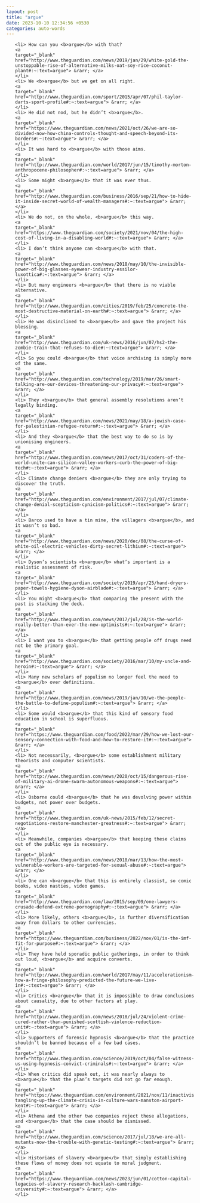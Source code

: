 ```yaml
---
layout: post
title: "argue"
date: 2023-10-10 12:34:56 +0530
categories: auto-words
---
```

<ol>

    <li> How can you <b>argue</b> with that?
    <a 
    target="_blank" 
    href="http://www.theguardian.com/news/2019/jan/29/white-gold-the-unstoppable-rise-of-alternative-milks-oat-soy-rice-coconut-plant#:~:text=argue"> &rarr; </a>
    </li>
    <li> We <b>argue</b> but we get on all right.
    <a 
    target="_blank" 
    href="http://www.theguardian.com/sport/2015/apr/07/phil-taylor-darts-sport-profile#:~:text=argue"> &rarr; </a>
    </li>
    <li> He did not nod, but he didn’t <b>argue</b>.
    <a 
    target="_blank" 
    href="https://www.theguardian.com/news/2021/oct/26/we-are-so-divided-now-how-china-controls-thought-and-speech-beyond-its-borders#:~:text=argue"> &rarr; </a>
    </li>
    <li> It was hard to <b>argue</b> with those aims.
    <a 
    target="_blank" 
    href="http://www.theguardian.com/world/2017/jun/15/timothy-morton-anthropocene-philosopher#:~:text=argue"> &rarr; </a>
    </li>
    <li> Some might <b>argue</b> that it was ever thus.
    <a 
    target="_blank" 
    href="http://www.theguardian.com/business/2016/sep/21/how-to-hide-it-inside-secret-world-of-wealth-managers#:~:text=argue"> &rarr; </a>
    </li>
    <li> We do not, on the whole, <b>argue</b> this way.
    <a 
    target="_blank" 
    href="https://www.theguardian.com/society/2021/nov/04/the-high-cost-of-living-in-a-disabling-world#:~:text=argue"> &rarr; </a>
    </li>
    <li> I don’t think anyone can <b>argue</b> with that.
    <a 
    target="_blank" 
    href="http://www.theguardian.com/news/2018/may/10/the-invisible-power-of-big-glasses-eyewear-industry-essilor-luxottica#:~:text=argue"> &rarr; </a>
    </li>
    <li> But many engineers <b>argue</b> that there is no viable alternative.
    <a 
    target="_blank" 
    href="http://www.theguardian.com/cities/2019/feb/25/concrete-the-most-destructive-material-on-earth#:~:text=argue"> &rarr; </a>
    </li>
    <li> He was disinclined to <b>argue</b> and gave the project his blessing.
    <a 
    target="_blank" 
    href="http://www.theguardian.com/uk-news/2016/jun/07/hs2-the-zombie-train-that-refuses-to-die#:~:text=argue"> &rarr; </a>
    </li>
    <li> So you could <b>argue</b> that voice archiving is simply more of the same.
    <a 
    target="_blank" 
    href="http://www.theguardian.com/technology/2019/mar/26/smart-talking-are-our-devices-threatening-our-privacy#:~:text=argue"> &rarr; </a>
    </li>
    <li> They <b>argue</b> that general assembly resolutions aren’t legally binding.
    <a 
    target="_blank" 
    href="http://www.theguardian.com/news/2021/may/18/a-jewish-case-for-palestinian-refugee-return#:~:text=argue"> &rarr; </a>
    </li>
    <li> And they <b>argue</b> that the best way to do so is by unionising engineers.
    <a 
    target="_blank" 
    href="http://www.theguardian.com/news/2017/oct/31/coders-of-the-world-unite-can-silicon-valley-workers-curb-the-power-of-big-tech#:~:text=argue"> &rarr; </a>
    </li>
    <li> Climate change deniers <b>argue</b> they are only trying to discover the truth.
    <a 
    target="_blank" 
    href="http://www.theguardian.com/environment/2017/jul/07/climate-change-denial-scepticism-cynicism-politics#:~:text=argue"> &rarr; </a>
    </li>
    <li> Barco used to have a tin mine, the villagers <b>argue</b>, and it wasn’t so bad.
    <a 
    target="_blank" 
    href="http://www.theguardian.com/news/2020/dec/08/the-curse-of-white-oil-electric-vehicles-dirty-secret-lithium#:~:text=argue"> &rarr; </a>
    </li>
    <li> Dyson’s scientists <b>argue</b> what’s important is a realistic assessment of risk.
    <a 
    target="_blank" 
    href="http://www.theguardian.com/society/2019/apr/25/hand-dryers-paper-towels-hygiene-dyson-airblade#:~:text=argue"> &rarr; </a>
    </li>
    <li> You might <b>argue</b> that comparing the present with the past is stacking the deck.
    <a 
    target="_blank" 
    href="http://www.theguardian.com/news/2017/jul/28/is-the-world-really-better-than-ever-the-new-optimists#:~:text=argue"> &rarr; </a>
    </li>
    <li> I want you to <b>argue</b> that getting people off drugs need not be the primary goal.
    <a 
    target="_blank" 
    href="http://www.theguardian.com/society/2016/mar/10/my-uncle-and-heroin#:~:text=argue"> &rarr; </a>
    </li>
    <li> Many new scholars of populism no longer feel the need to <b>argue</b> over definitions.
    <a 
    target="_blank" 
    href="http://www.theguardian.com/news/2019/jan/10/we-the-people-the-battle-to-define-populism#:~:text=argue"> &rarr; </a>
    </li>
    <li> Some would <b>argue</b> that this kind of sensory food education in school is superfluous.
    <a 
    target="_blank" 
    href="https://www.theguardian.com/food/2022/mar/29/how-we-lost-our-sensory-connection-with-food-and-how-to-restore-it#:~:text=argue"> &rarr; </a>
    </li>
    <li> Not necessarily, <b>argue</b> some establishment military theorists and computer scientists.
    <a 
    target="_blank" 
    href="http://www.theguardian.com/news/2020/oct/15/dangerous-rise-of-military-ai-drone-swarm-autonomous-weapons#:~:text=argue"> &rarr; </a>
    </li>
    <li> Osborne could <b>argue</b> that he was devolving power within budgets, not power over budgets.
    <a 
    target="_blank" 
    href="http://www.theguardian.com/uk-news/2015/feb/12/secret-negotiations-restore-manchester-greatness#:~:text=argue"> &rarr; </a>
    </li>
    <li> Meanwhile, companies <b>argue</b> that keeping these claims out of the public eye is necessary.
    <a 
    target="_blank" 
    href="http://www.theguardian.com/news/2018/mar/13/how-the-most-vulnerable-workers-are-targeted-for-sexual-abuse#:~:text=argue"> &rarr; </a>
    </li>
    <li> One can <b>argue</b> that this is entirely classist, so comic books, video nasties, video games.
    <a 
    target="_blank" 
    href="http://www.theguardian.com/law/2015/sep/09/one-lawyers-crusade-defend-extreme-pornography#:~:text=argue"> &rarr; </a>
    </li>
    <li> More likely, others <b>argue</b>, is further diversification away from dollars to other currencies.
    <a 
    target="_blank" 
    href="https://www.theguardian.com/business/2022/nov/01/is-the-imf-fit-for-purpose#:~:text=argue"> &rarr; </a>
    </li>
    <li> They have held sporadic public gatherings, in order to think out loud, <b>argue</b> and acquire converts.
    <a 
    target="_blank" 
    href="http://www.theguardian.com/world/2017/may/11/accelerationism-how-a-fringe-philosophy-predicted-the-future-we-live-in#:~:text=argue"> &rarr; </a>
    </li>
    <li> Critics <b>argue</b> that it is impossible to draw conclusions about causality, due to other factors at play.
    <a 
    target="_blank" 
    href="http://www.theguardian.com/news/2018/jul/24/violent-crime-cured-rather-than-punished-scottish-violence-reduction-unit#:~:text=argue"> &rarr; </a>
    </li>
    <li> Supporters of forensic hypnosis <b>argue</b> that the practice shouldn’t be banned because of a few bad cases.
    <a 
    target="_blank" 
    href="http://www.theguardian.com/science/2019/oct/04/false-witness-us-using-hypnosis-convict-criminals#:~:text=argue"> &rarr; </a>
    </li>
    <li> When critics did speak out, it was nearly always to <b>argue</b> that the plan’s targets did not go far enough.
    <a 
    target="_blank" 
    href="https://www.theguardian.com/environment/2021/nov/11/inactivists-tangling-up-the-climate-crisis-in-culture-wars-manston-airport-kent#:~:text=argue"> &rarr; </a>
    </li>
    <li> Athena and the other two companies reject these allegations, and <b>argue</b> that the case should be dismissed.
    <a 
    target="_blank" 
    href="http://www.theguardian.com/science/2017/jul/18/we-are-all-mutants-now-the-trouble-with-genetic-testing#:~:text=argue"> &rarr; </a>
    </li>
    <li> Historians of slavery <b>argue</b> that simply establishing these flows of money does not equate to moral judgment.
    <a 
    target="_blank" 
    href="https://www.theguardian.com/news/2023/jun/01/cotton-capital-legacies-of-slavery-research-backlash-cambridge-university#:~:text=argue"> &rarr; </a>
    </li>
